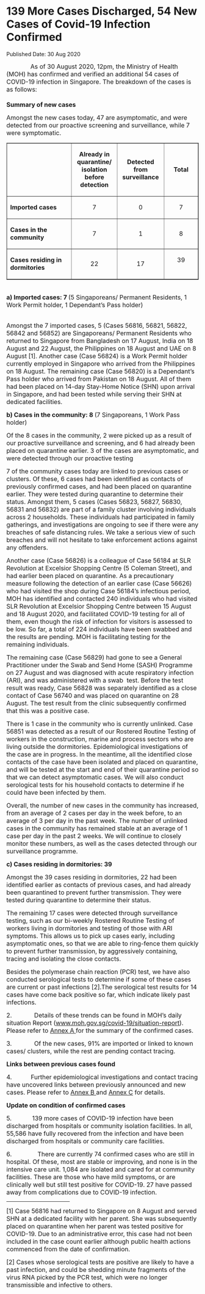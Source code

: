 <html>
    <meta http-equiv="Content-Type" content="text/html; charset=utf-8"/>
    <meta charset="utf-8"/>
    <title>139 More Cases Discharged, 54 New Cases of Covid-19 Infection Confirmed</title>
    <body><h1>139 More Cases Discharged, 54 New Cases of Covid-19 Infection Confirmed</h1>
    <p>Published Date: 30 Aug 2020</p> <p><span style="font-size: 16px;">&nbsp; &nbsp; &nbsp; &nbsp; &nbsp; &nbsp; &nbsp; As of 30 August 2020, 12pm, the Ministry of Health (MOH) has confirmed and verified an additional 54 cases of COVID-19 infection in Singapore. The breakdown of the cases is as follows:<br><br><strong>Summary of new cases</strong><br></span></p><p><span style="font-size: 16px;">Amongst the new cases today, 47 are asymptomatic, and were detected from our proactive screening and surveillance, while 7 were symptomatic.</span></p><table border="1" cellspacing="0" cellpadding="0"><tbody><tr><td width="241" valign="top"><p><span style="font-size: 16px;"><br></span></p></td><td width="120"><p align="center"><span style="font-size: 16px;"><strong>Already in quarantine/ isolation before detection</strong></span></p></td><td width="120"><p align="center"><span style="font-size: 16px;"><strong>Detected from surveillance</strong></span></p></td><td width="120"><p align="center"><span style="font-size: 16px;"><strong>Total</strong></span></p></td></tr><tr><td width="241" valign="top"><p><span style="font-size: 16px;"><strong>Imported cases</strong></span></p></td><td width="120"><p align="center"><span style="font-size: 16px;">7</span></p></td><td width="120"><p align="center"><span style="font-size: 16px;">0</span></p></td><td width="120"><p align="center"><span style="font-size: 16px;">7</span></p></td></tr><tr><td width="241" valign="top"><p><span style="font-size: 16px;"><strong>Cases in the community</strong></span></p></td><td width="120"><p align="center"><span style="font-size: 16px;">7</span></p></td><td width="120"><p align="center"><span style="font-size: 16px;">1</span></p></td><td width="120"><p align="center"><span style="font-size: 16px;">8</span></p></td></tr><tr><td width="241" valign="top"><p><span style="font-size: 16px;"><strong>Cases residing in dormitories</strong></span></p></td><td width="120"><p align="center"><span style="font-size: 16px;">22</span></p></td><td width="120"><p align="center"><span style="font-size: 16px;">17</span></p></td><td width="120"><p align="center"><span style="font-size: 16px;">39</span></p><div><span style="font-size: 16px;"><br></span></div></td></tr></tbody></table><p><span style="font-size: 16px;"><strong><br>a) Imported cases: 7 </strong>(5 Singaporeans/ Permanent Residents, 1 Work Permit holder, 1 Dependant’s Pass holder)<br></span><p><span style="font-size: 16px;"><br>Amongst the 7 imported cases, 5 (Cases 56816, 56821, 56822, 56842 and 56852) are Singaporeans/ Permanent Residents who returned to Singapore from Bangladesh on 17 August, India on 18 August and 22 August, the Philippines on 18 August and UAE on 8 August [1]. Another case (Case 56824) is a Work Permit holder currently employed in Singapore who arrived from the Philippines on 18 August. The remaining case (Case 56820) is a Dependant’s Pass holder who arrived from Pakistan on 18 August. All of them had been placed on 14-day Stay-Home Notice (SHN) upon arrival in Singapore, and had been tested while serving their SHN at dedicated facilities. </span></p><p><span style="font-size: 16px;"><strong>b) Cases in the community: 8 </strong>(7 Singaporeans, 1 Work Pass holder)</span></p></p><p><p><span style="font-size: 16px;">Of the 8 cases in the community, 2 were picked up as a result of our proactive surveillance and screening, and 6 had already been placed on quarantine earlier. 3 of the cases are asymptomatic, and were detected through our proactive testing</span></p><p><span style="font-size: 16px;">7 of the community cases today are linked to previous cases or clusters. Of these, 6 cases had been identified as contacts of previously confirmed cases, and had been placed on quarantine earlier. They were tested during quarantine to determine their status. Amongst them, 5 cases (Cases 56823, 56827, 56830, 56831 and 56832) are part of a family cluster involving individuals across 2 households. These individuals had participated in family gatherings, and investigations are ongoing to see if there were any breaches of safe distancing rules. We take a serious view of such breaches and will not hesitate to take enforcement actions against any offenders.</span></p><p><span style="font-size: 16px;">Another case (Case 56826) is a colleague of Case 56184 at SLR Revolution at Excelsior Shopping Centre (5 Coleman Street), and had earlier been placed on quarantine. As a precautionary measure following the detection of an earlier case (Case 56626) who had visited the shop during Case 56184’s infectious period, MOH has identified and contacted 240 individuals who had visited SLR Revolution at Excelsior Shopping Centre between 15 August and 18 August 2020, and facilitated COVID-19 testing for all of them, even though the risk of infection for visitors is assessed to be low. So far, a total of 224 individuals have been swabbed and the results are pending. MOH is facilitating testing for the remaining individuals.</span></p><p><span style="font-size: 16px;">The remaining case (Case 56829) had gone to see a General Practitioner under the Swab and Send Home (SASH) Programme on 27 August and was diagnosed with acute respiratory infection (ARI), and was administered with a swab&nbsp; test. Before the test result was ready, Case 56828 was separately identified as a close contact of Case 56740 and was placed on quarantine on 28 August. The test result from the clinic subsequently confirmed that this was a positive case.</span></p><p><span style="font-size: 16px;">There is 1 case in the community who is currently unlinked. Case 56851 was detected as a result of our Rostered Routine Testing of workers in the construction, marine and process sectors who are living outside the dormitories. Epidemiological investigations of the case are in progress. In the meantime, all the identified close contacts of the case have been isolated and placed on quarantine, and will be tested at the start and end of their quarantine period so that we can detect asymptomatic cases. We will also conduct serological tests for his household contacts to determine if he could have been infected by them.</span></p><p><span style="font-size: 16px;">Overall, the number of new cases in the community has increased, from an average of 2 cases per day in the week before, to an average of 3 per day in the past week. The number of unlinked cases in the community has remained stable at an average of 1 case per day in the past 2 weeks.&nbsp;We will continue to closely monitor these numbers, as well as the cases detected through our surveillance programme.</span></p></p><p><span style="font-size: 16px;"><strong>c) Cases residing in dormitories: 39</strong></span></p> <p><span style="font-size: 16px;">Amongst the 39 cases residing in dormitories, 22 had been identified earlier as contacts of previous cases, and had already been quarantined to prevent further transmission. They were tested during quarantine to determine their status.&nbsp;&nbsp;</span></p> <p><span style="font-size: 16px;">The remaining 17 cases were detected through surveillance testing, such as our bi-weekly Rostered Routine Testing of workers living in dormitories and testing of those with ARI symptoms. This allows us to pick up cases early, including asymptomatic ones, so that we are able to ring-fence them quickly to prevent further transmission, by aggressively containing, tracing and isolating the close contacts.</span></p> <p><span style="font-size: 16px;">Besides the polymerase chain reaction (PCR) test, we have also conducted serological tests to determine if some of these cases are current or past infections [2].The serological test results for 14 cases have come back positive so far, which indicate likely past infections.</span></p><p><span style="font-size: 16px;">2.&nbsp; &nbsp; &nbsp; &nbsp; &nbsp; &nbsp; &nbsp;Details of these trends can be found in MOH’s daily situation Report (<span style="text-decoration: underline;"><a href="http://www.moh.gov.sg/covid-19/situation-report" title="" class="" target="">www.moh.gov.sg/covid-19/situation-report</a></span>). Please refer to <a href="/docs/librariesprovider5/pressroom/annex-a-30-aug.pdf?sfvrsn=55d69c4a_0" title="Annex A ">Annex A </a> for the summary of the confirmed cases.</span><a href="http://www.moh.gov.sg/covid-19/situation-report"></a><u></u></p><p><p><span style="font-size: 16px;">3.&nbsp; &nbsp; &nbsp; &nbsp; &nbsp; &nbsp; &nbsp;Of the new cases, 91% are imported or linked to known cases/ clusters, while the rest are pending contact tracing.</span></p></p><p><p><span style="font-size: 16px;"><strong>Links between previous cases found</strong></span></p><p><span style="font-size: 16px;">4.&nbsp; &nbsp; &nbsp; &nbsp; &nbsp; &nbsp;Further epidemiological investigations and contact tracing have uncovered links between previously announced and new cases. Please refer to <u><a href="/docs/librariesprovider5/default-document-library/annex-b-30-aug.pdf?sfvrsn=6c09abda_0" title="Annex B ">Annex B </a></u> and <u><a href="/docs/librariesprovider5/pressroom/press-releases/annex-c4ad15ae2062e49ac9007d3057bcdcfe7.pdf?sfvrsn=4ec0e322_0" title="Annex C">Annex C</a></u> for details.</span></p></p><p><p><span style="font-size: 16px;"><strong>Update on condition of confirmed cases</strong></span></p><p><span style="font-size: 16px;">5.&nbsp; &nbsp; &nbsp; &nbsp; &nbsp; &nbsp; 139 more cases of COVID-19 infection have been discharged from hospitals or community isolation facilities. In all, 55,586 have fully recovered from the infection and have been discharged from hospitals or community care facilities.</span></p></p><p><p><span style="font-size: 16px;">6.&nbsp; &nbsp; &nbsp; &nbsp; &nbsp; &nbsp; &nbsp; &nbsp;There are currently 74 confirmed cases who are still in hospital. Of these, most are stable or improving, and none is in the intensive care unit. 1,084 are isolated and cared for at community facilities. These are those who have mild symptoms, or are clinically well but still test positive for COVID-19. 27 have passed away from complications due to COVID-19 infection.</span></p></p><div> <hr align="left" size="1" width="33%"> <div id="ftn1"> <p><span style="font-size: 16px;">[1] Case 56816 had returned to Singapore on 8 August and served SHN at a dedicated facility with her parent. She was subsequently placed on quarantine when her parent was tested positive for COVID-19. Due to an administrative error, this case had not been included in the case count earlier although public health actions commenced from the date of confirmation.</span></p> </div> <div id="ftn2"> <p><span style="font-size: 16px;">[2] Cases whose serological tests are positive are likely to have a past infection, and could be shedding minute fragments of the virus RNA picked by the PCR test, which were no longer transmissible and infective to others.</span></p> </div> </div><span style="font-size: 16px;"><br><br></span><br></body>
</html>